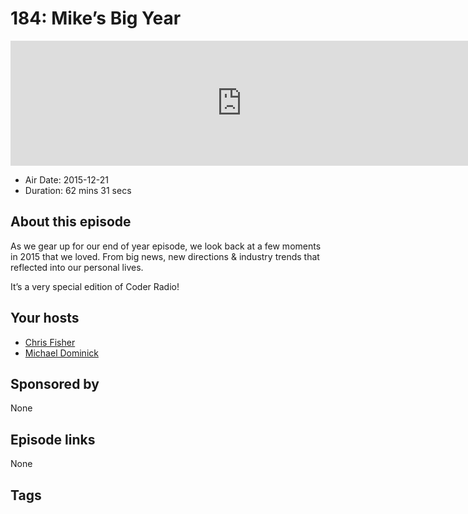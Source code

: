 # 184: Mike’s Big Year

<iframe src="https://player.fireside.fm/v2/MLf2ZzhC+A7d2Be1-?theme=dark" width="740" height="200" frameborder="0" scrolling="no"></iframe>

* Air Date: 2015-12-21
* Duration: 62 mins 31 secs

## About this episode

As we gear up for our end of year episode, we look back at a few moments in 2015 that we loved. From big news, new directions & industry trends that reflected into our personal lives.

It’s a very special edition of Coder Radio!

## Your hosts
* [Chris Fisher](https://coder.show/hosts/chrislas)
* [Michael Dominick](https://coder.show/hosts/michael)

## Sponsored by

None



## Episode links

None



## Tags

